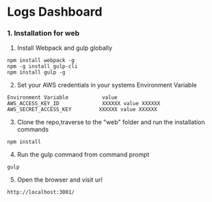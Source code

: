 # Logs Dashboard
### 1. Installation for web
1. Install Webpack and  gulp globally
```
npm install webpack -g
npm -g install gulp-cli
npm install gulp -g
```
2. Set your AWS credentials in your systems Environment Variable
```
Environment Variable           value
AWS_ACCESS_KEY_ID              XXXXXX value XXXXXX
AWS_SECRET_ACCESS_KEY         XXXXXX value XXXXXX
```
3. Clone the repo,traverse to the "web" folder and run the installation commands
```
npm install
```
4. Run the gulp command from command prompt
```
gulp
```
5. Open the browser and visit url
```
http://localhost:3001/
```

